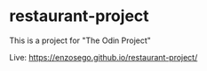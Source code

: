 # restaurant-project

This is a project for "The Odin Project"

Live: https://enzosego.github.io/restaurant-project/
